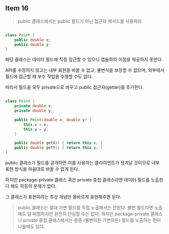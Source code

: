 ## Item 16

> public 클래스에서는 public 필드가 아닌 접근자 메서드를 사용하라

```java

class Point {
    public double x;
    public double y;
}


```

해당 클래스는 데이터 필드에 직접 접근할 수 있으니 캡슐화의 이점을 제공하지 못한다.

API를 수정하지 않고는 내부 표현을 바꿀 수 없고, 불변식을 보장할 수 없으며, 외부에서 필드에 접근할 때 부수 작업을 수행할 수도 없다.

따라서 필드을 모두 private으로 바꾸고 public 접근자(getter)를 추가한다.

```java

class Point {
    private double x;
    private double y;

    public Point(double x, double y) {
        this.x = x;
        this.y = y;
    }

    public double getX() { return this.x; }
    public double getY() { return this.y; }
}


```

public 클래스가 필드를 공개하면 이를 사용하는 클라이언트가 생겨날 것이므로 내부 표현 방식을 마음대로 바꿀 수 없게 된다.

하지만 package-private 클래스 혹은 private 중첩 클래스라면 데이터 필드를 노출한다 해도 하등의 문제가 없다.

그 클래스가 표현하려는 추상 개념만 올바르게 표현해주면 된다.

> public 클래스는 절대 가변 필드를 직접 노출해서는 안된다. 불변 필드라면 노출해도 덜 위험하지만 완전히 안심할 수는 없다. 하지만 package-private 클래스나 private 중첩 클래스에서는 종종 (불변이든 가변이든) 필드를 노출하는 편이 나을때도 있다.

